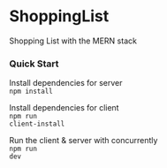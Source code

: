 # ShoppingList
Shopping List with the MERN stack

### Quick Start

 Install dependencies for server</br>
<code>npm install</code>

 Install dependencies for client </br>
<code>npm run client-install</code></code>

 Run the client & server with concurrently</br>
<code>npm run dev</code>
